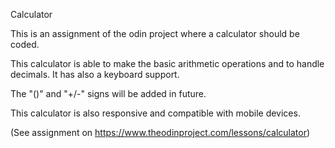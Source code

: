 Calculator

This is an assignment of the odin project where a calculator should be coded.

This calculator is able to make the basic arithmetic operations and to handle decimals. It has also a keyboard support.

The "()" and "+/-" signs will be added in future.


This calculator is also responsive and compatible with mobile devices.


(See assignment on https://www.theodinproject.com/lessons/calculator)